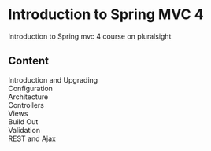 # Introduction to Spring MVC 4

Introduction to Spring mvc 4 course on pluralsight

## Content
Introduction and Upgrading<br>
Configuration<br>
Architecture<br>
Controllers<br>
Views<br>
Build Out<br>
Validation<br>
REST and Ajax<br>

